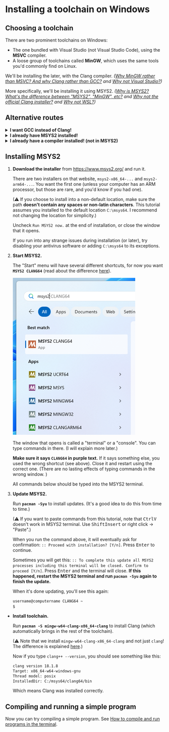 # Installing a toolchain on Windows

## Choosing a toolchain

There are two prominent toolchains on Windows:

* The one bundled with Visual Studio (not Visual Studio Code), using the **MSVC** compiler.
* A loose group of toolchains called **MinGW**, which uses the same tools you'd commonly find on Linux.

We'll be installing the later, with the Clang compiler. *([Why MinGW rather than MSVC? And why Clang rather than GCC?](/tooling/articles/choosing_compiler_and_more.md) and [Why not Visual Studio?](/tooling/articles/why_not_visual_studio.md))*

More specifically, we'll be installing it using MSYS2. *([Why is MSYS2? What's the difference between "MSYS2", "MinGW", etc?](/tooling/articles/why_msys2.md) and [Why not the official Clang installer?](/tooling/articles/why_not_official_clang_installer.md) and [Why not WSL?](/tooling/articles/why_not_wsl.md))*

## Alternative routes

<details><summary><b>I want GCC instead of Clang!</b></summary>

Are you sure?

This tutorial recommends Clang for a reason. In addition to being a good compiler in general, it gives you access to some powerful tools that'll help you catch bugs: [Address Sanitizer and UB Sanitizer](/tooling/articles/recommended_compiler_flags.md#flags-to-catch-errors). (GCC supports them on Linux and elsewhere, but not on Windows.)

Clang is made to be compatible with GCC, so if you're a newbie, you'll hardly notice any difference.

If you're sure: MSYS2 has several different versions of GCC available. A good one to choose by default is [MSYS2 UCRT64](/tooling/articles/variations/ucrt64_gcc.md). For the list of different GCC and Clang versions it provides, consult [this](/tooling/articles/variations//index.md) and [this](/tooling/articles/choosing_compiler_and_more.md).

</details>

<details><summary><b>I already have MSYS2 installed!</b></summary>

MSYS2 provides several different compilers to choose from. If you already installed one, it may or may not be different from the one this tutorial uses.

It's easier to follow this tutorial as is, especially if you don't know what you're doing. You can reinstall MSYS2 if you prefer to start from scratch, but you don't have to.

But if you want to reuse the existing compiler you have installed, consult [this](/tooling/articles/variations/determining_msys2_env.md).

</details>

<details><summary><b>I already have a compiler installed! (not in MSYS2)</b></summary>

If you're new, I recommend uninstalling it (or leaving it be), and following the tutorial as is. It'll be way easier, and there are specific reasons why I recommend this specific compiler distribution.

But if you insist on reusing it, which one do you have?

<details><summary><b>MSVC</b></summary>

Not covered by this tutorial. Also I have to admit, I don't see why someone would willingly use it for any reason other than it being the default choice in Visual Studio (not Code). [My rant on MSVC.](/tooling/articles/choosing_compiler_and_more.md#msvc-issues)

</details>

<details><summary><b>Clang from the official installer</b></summary>

Clang on Windows is not self-sufficient. It needs either a MinGW installation or a MSVC installation (the latter can come from Visual Studio (not Code)).

When you install Clang from MSYS2, it operates in MinGW-compatible mode by default, and MinGW is automatically installed with it. This is what this tutorial recommends.

When you install Clang from most other places, including from the official installer, it'll operate in MSVC-compatible mode by default, and will error if MSVC is not installed.

Both modes are viable. MinGW has a [slightly saner but less popular ABI](/tooling/articles/choosing_compiler_and_more.md#mingw-abi-vs-msvc-abi).

If you have MSVC installed, Clang should hopefully just work by default, but any non-trivial configuration of it in MSVC mode isn't covered by this tutorial.

</details>

<details><summary><b>MinGW / GCC / Clang from winlibs.com</b></summary>

Should mostly work fine, I guess. It should include most of the necessary tooling, but since there's no package manager, installing third-party libraries will have to be done manually.

</details>

<details><summary><b>MinGW / GCC from elsewhere</b></summary>

There are many bad outdated GCC distributions out there. If you don't know what you're doing, chances are, you got one of those. If you're curious, check your GCC version (run `gcc --version` to see it) and compare the number with the one at https://gcc.gnu.org/ (see the most recent version in `Supported Releases`).

Even if you got a decent up-to-date distribution, your next problem will be having to install all the necessary tooling manually, *and then configuring it* (e.g. the official version of CMake uses MSVC by default on Windows, and you'll have to manually tell it to use your compiler every time; whereas in MSYS2 it'll default to their compiler).

If that sounds ok, continue with the tutorial.

</details>

<details><summary><b>Something else / I don't know</b></summary>

Oh well. I suggest uninstalling whatever you have to avoid interference, then continue with the tutorial normally.

</details>

</details>

## Installing MSYS2

1. **Download the installer** from https://www.msys2.org/ and run it.

   There are two installers on that website, `msys2-x86_64-...` and `msys2-arm64-...`. You want the first one (unless your computer has an ARM processor, but those are rare, and you'd know if you had one).

   (⚠ If you choose to install into a non-default location, make sure the path **doesn't contain any spaces or non-latin characters**. This tutorial assumes you installed to the default location `C:\msys64`. I recommend not changing the location for simplicity.)

   Uncheck `Run MSYS2 now.` at the end of installation, or close the window that it opens.

   If you run into any strange issues during installation (or later), try disabling your antivirus software or adding `C:\msys64` to its exceptions.

2. **Start MSYS2.**

   The "Start" menu will have several different shortcuts, for now you want **`MSYS2 CLANG64`** (read about the difference [here](/tooling/articles/msys2_environments.md)).

   ![msys2 clang64 shortcut](/tooling/images/msys2_env_shortcuts.png)

   The window that opens is called a "terminal" or a "console". You can type commands in there. (I will explain more later.)

   **Make sure it says `CLANG64` in purple text.** If it says something else, you used the wrong shortcut (see above). Close it and restart using the correct one. (There are no lasting effects of typing commands in the wrong window. )

   All commands below should be typed into the MSYS2 terminal.

3. **Update MSYS2.**

   Run **`pacman -Syu`** to install updates. (It's a good idea to do this from time to time.)

   (⚠ If you want to paste commands from this tutorial, note that <kbd>Ctrl</kbd><kbd>V</kbd> doesn't work in MSYS2 terminal. Use <kbd>Shift</kbd><kbd>Insert</kbd> or right click → "Paste".)

   When you run the command above, it will eventually ask for confirmation: `:: Proceed with installation? [Y/n]`. Press <kbd>Enter</kbd> to continue.

   Sometimes you will get this: `:: To complete this update all MSYS2 processes including this terminal will be closed. Confirm to proceed [Y/n]`. Press <kbd>Enter</kbd> and the terminal will close. **If this happened, restart the MSYS2 terminal and run `pacman -Syu` again to finish the update.**

   When it's done updating, you'll see this again:
   ```sh
   username@computername CLANG64 ~
   $
   ```

* **Install toolchain.**

   Run **`pacman -S mingw-w64-clang-x86_64-clang`** to install Clang (which automatically brings in the rest of the toolchain).

   (⚠ Note that we install `mingw-w64-clang-x86_64-clang` and not just `clang`! The difference is explained [here](/tooling/articles/msys2_environments.md).)

   Now if you type `clang++ --version`, you should see something like this:
   ```
   clang version 18.1.8
   Target: x86_64-w64-windows-gnu
   Thread model: posix
   InstalledDir: C:/msys64/clang64/bin
   ```
   Which means Clang was installed correctly.

## Compiling and running a simple program

Now you can try compiling a simple program. See [How to compile and run programs in the terminal](/tooling/articles/compiling_in_terminal.md).
